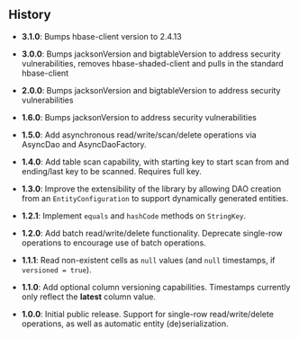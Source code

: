 History
-------

* **3.1.0**: Bumps hbase-client version to 2.4.13

* **3.0.0**: Bumps jacksonVersion and bigtableVersion to address security vulnerabilities, removes hbase-shaded-client and pulls in the standard hbase-client

* **2.0.0**: Bumps jacksonVersion and bigtableVersion to address security vulnerabilities

* **1.6.0**: Bumps jacksonVersion to address security vulnerabilities

* **1.5.0**: Add asynchronous read/write/scan/delete operations via AsyncDao and AsyncDaoFactory.

* **1.4.0**: Add table scan capability, with starting key to start scan from and ending/last key to be scanned. Requires full key.

* **1.3.0**: Improve the extensibility of the library by allowing DAO creation from an `EntityConfiguration` to support dynamically generated entities.

* **1.2.1**: Implement `equals` and `hashCode` methods on `StringKey`.

* **1.2.0**: Add batch read/write/delete functionality. Deprecate single-row operations to encourage use of batch operations.

* **1.1.1**: Read non-existent cells as `null` values (and `null` timestamps, if `versioned = true`).

* **1.1.0**: Add optional column versioning capabilities. Timestamps currently only reflect the **latest** column value.

* **1.0.0**: Initial public release. Support for single-row read/write/delete operations, as well as automatic entity (de)serialization.
